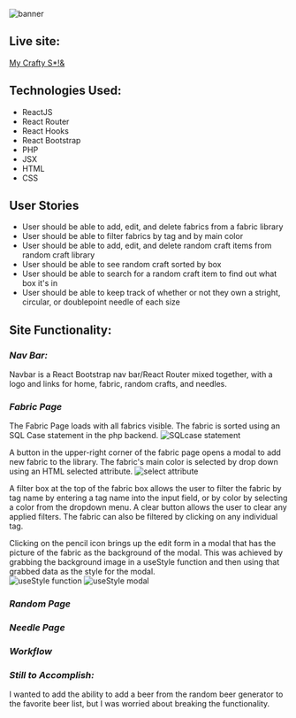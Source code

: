 ![banner](https://i.imgur.com/nTATrbB.png)

## **Live site:**
 [My Crafty S*!&](https://mycraftybleep.herokuapp.com/)

## **Technologies Used:**
* ReactJS
* React Router
* React Hooks
* React Bootstrap
* PHP
* JSX
* HTML
* CSS

## **User Stories**
* User should be able to add, edit, and delete fabrics from a fabric library
* User should be able to filter fabrics by tag and by main color
* User should be able to add, edit, and delete random craft items from random craft library
* User should be able to see random craft sorted by box
* User should be able to search for a random craft item to find out what box it's in
* User should be able to keep track of whether or not they own a stright, circular, or doublepoint needle of each size

## **Site Functionality:**

### *Nav Bar:*
Navbar is a React Bootstrap nav bar/React Router mixed together, with a logo and links for home, fabric, random crafts, and needles.

### *Fabric Page*
The Fabric Page loads with all fabrics visible.  The fabric is sorted using an SQL Case statement in the php backend.
![SQLcase statement](https://i.imgur.com/i9jJ3uN.png)  

A button in the upper-right corner of the fabric page opens a modal to add new fabric to the library.  The fabric's main color is selected by drop down using an HTML selected attribute.
![select attribute](https://i.imgur.com/Od7wPWI.png)

A filter box at the top of the fabric box allows the user to filter the fabric by tag name by entering a tag name into the input field, or by color by selecting a color from the dropdown menu. A clear button allows the user to clear any applied filters.  The fabric can also be filtered by clicking on any individual tag.

Clicking on the pencil icon brings up the edit form in a modal that has the picture of the fabric as the background of the modal.  This was achieved by grabbing the background image in a useStyle function and then using that grabbed data as the style for the modal.  
![useStyle function](https://i.imgur.com/5bRLa8x.png)
![useStyle modal](https://i.imgur.com/KeaKwdT.png)

### *Random Page*
### *Needle Page*



### *Workflow*


### *Still to Accomplish:*
I wanted to add the ability to add a beer from the random beer generator to the favorite beer list, but I was worried about breaking the functionality.
